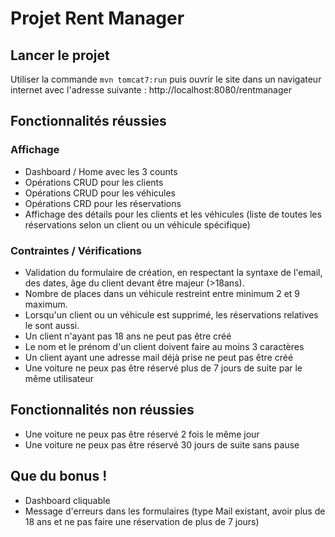 # Projet Rent Manager

## Lancer le projet
Utiliser la commande `mvn tomcat7:run` puis ouvrir le site dans un navigateur internet avec l'adresse suivante :
http://localhost:8080/rentmanager

## Fonctionnalités réussies
### Affichage
* Dashboard / Home avec les 3 counts
* Opérations CRUD pour les clients
* Opérations CRUD pour les véhicules
* Opérations CRD pour les réservations
* Affichage des détails pour les clients et les véhicules (liste de toutes les réservations selon un client ou un véhicule spécifique)

### Contraintes / Vérifications
* Validation du formulaire de création, en respectant la syntaxe de l'email, des dates, âge du client devant être majeur (>18ans).
* Nombre de places dans un véhicule restreint entre minimum 2 et 9 maximum.
* Lorsqu'un client ou un véhicule est supprimé, les réservations relatives le sont aussi.
* Un client n'ayant pas 18 ans ne peut pas être créé
* Le nom et le prénom d'un client doivent faire au moins 3 caractères
* Un client ayant une adresse mail déjà prise ne peut pas être créé
* Une voiture ne peux pas être réservé plus de 7 jours de suite par le même utilisateur

## Fonctionnalités non réussies
* Une voiture ne peux pas être réservé 2 fois le même jour
* Une voiture ne peux pas être réservé 30 jours de suite sans pause

## Que du bonus !
* Dashboard cliquable
* Message d'erreurs dans les formulaires (type Mail existant, avoir plus de 18 ans et ne pas faire une réservation de plus de 7 jours)
